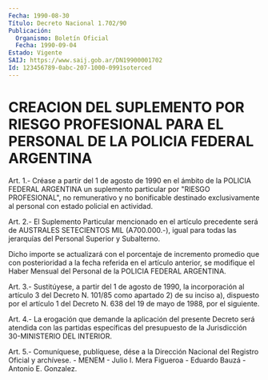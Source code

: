 ```yaml
---
Fecha: 1990-08-30
Título: Decreto Nacional 1.702/90
Publicación:
  Organismo: Boletín Oficial
  Fecha: 1990-09-04
Estado: Vigente
SAIJ: https://www.saij.gob.ar/DN19900001702
Id: 123456789-0abc-207-1000-0991soterced
---
```

# CREACION DEL SUPLEMENTO POR RIESGO PROFESIONAL PARA EL PERSONAL DE LA POLICIA FEDERAL ARGENTINA

<a id="1"></a>
Art.  1.- Créase a partir del 1 de agosto de 1990 en el ámbito de  la POLICIA  FEDERAL  ARGENTINA  un  suplemento  particular  por "RIESGO  PROFESIONAL",  no  remunerativo y no bonificable destinado exclusivamente  al  personal  con  estado  policial  en  actividad.

<a id="2"></a>
Art.  2.-  El  Suplemento Particular mencionado en el artículo precedente será de AUSTRALES  SETECIENTOS  MIL  (A700.000.-), igual para  todas  las  jerarquías  del  Personal Superior y  Subalterno.

Dicho  importe  se  actualizará  con el  porcentaje  de  incremento promedio que con posterioridad a la  fecha  referida en el artículo anterior, se modifique el Haber Mensual del Personal  de la POLICIA FEDERAL ARGENTINA.

<a id="3"></a>
Art.  3.-  Sustitúyese,  a  partir del 1 de agosto de 1990, la incorporación al artículo 3 del Decreto  N. 101/85 como apartado 2) de su inciso a), dispuesto por el artículo  1  del  Decreto  N. 638 del 19 de mayo de 1988, por el siguiente.

<a id="4"></a>
Art.  4.-  La erogación que demande la aplicación del presente Decreto será atendida  con las partidas específicas del presupuesto de la Jurisdicción 30-MINISTERIO DEL INTERIOR.

<a id="5"></a>
Art. 5.- Comuníquese, publíquese, dése a la Dirección Nacional del Registro  Oficial y archívese. - MENEM - Julio I. Mera Figueroa - Eduardo Bauzá - Antonio E. Gonzalez.